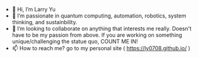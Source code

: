 - 👋 Hi, I’m Larry Yu
- 👀 I’m passionate in quantum computing, automation, robotics, system thinking, and sustainbility.
- 💞️ I’m looking to collaborate on anything that interests me really. Doesn't have to be my passion from above. If you are working on something unique/challenging the statue quo, COUNT ME IN!
- 📫 How to reach me? go to my personal site ( https://ly0708.github.io/ )

<!---
ly0708/ly0708 is a ✨ special ✨ repository because its `README.md` (this file) appears on your GitHub profile.
You can click the Preview link to take a look at your changes.
--->
